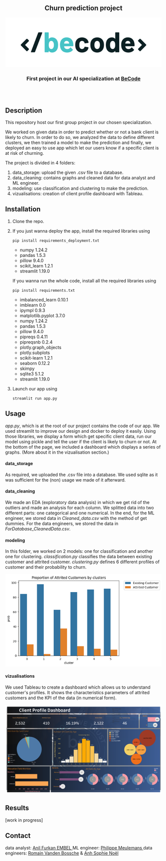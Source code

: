 <h2 align="center"> Churn prediction project </h2>
<p align="center"><a href="https://github.com/anilembel/Churn_Prediction_Becode">
<img src=".streamlit/BeCode_color.png" alt="Logo"></a></p>
<h3 align="center">First project in our AI specialization at <a href="https://github.com/becodeorg"><strong>BeCode</strong></a></h3><br><br>

## Description

This repository host our first group project in our chosen specialization.

We worked on given data in order to predict whether or not a bank client is likely to churn. In order to do so, we analyzed the data to define different clusters, we then trained a model to make the prediction and finally, we deployed an easy to use app which let our users know if a specific client is at risk of churning.

The project is divided in 4 folders:

1. data_storage: upload the given .csv file to a database.
2. data_cleaning: contains graphs and cleaned data for data analyst and ML engineer.
3. modeling: use classification and clustering to make the prediction.
4. vizualisations: creation of client profile dashboard with Tableau.

## Installation

1. Clone the repo.
2. If you just wanna deploy the app, install the required libraries using

   ```
   pip install requirements_deployment.txt
   ```

   * numpy 1.24.2
   * pandas 1.5.3
   * pillow 9.4.0
   * scikit_learn 1.2.1
   * streamlit 1.19.0

   If you wanna run the whole code, install all the required libraries using

   ```
   pip install requirements.txt
   ```

   * imbalanced_learn 0.10.1
   * imblearn 0.0
   * ipympl 0.9.3
   * matplotlib.pyplot 3.7.0
   * numpy 1.24.2
   * pandas 1.5.3
   * pillow 9.4.0
   * pipreqs 0.4.11
   * pipreqsnb 0.2.4
   * plotly.graph_objects
   * plotly.subplots
   * scikit-learn 1.2.1
   * seaborn 0.12.2
   * skimpy
   * sqlite3 5.1.2
   * streamlit 1.19.0
3. Launch our app using

   ```
   streamlit run app.py
   ```

## Usage

*app.py*, which is at the root of our project contains the code of our app.
We used streamlit to improve our design and docker to deploy it easily. Using those libraries, we display a form which get specific client data, run our model using pickle and tell the user if the client is likely to churn or not.
At the bottom of the page, we included a dashboard which displays a series of graphs. (More about it in the vizualisation section.)

#### data_storage

As required, we uploaded the .csv file into a database.
We used sqlite as it was sufficient for the (non) usage we made of it afterward.

#### data_cleaning

We made an EDA (exploratory data analysis) in which we get rid of the outliers and made an analysis for each column.
We splitted data into two different parts: one categorical and one numerical.
In the end, for the ML engineer, we stored data in *Cleaned_data.csv* with the method of get dummies. For the data engineers, we stored the data in *ForDatabase_CleanedData.csv*.

#### modeling

In this folder, we worked on 2 models: one for classification and another one for clustering.
*classification.py* classifies the data between existing customer and attrited customer.
*clustering.py* defines 6 different profiles of customer and their probability to churn.

<img src=".streamlit/clustering_illu.png" alt="illustration of the clustering model">

#### vizualisations

We used Tableau to create a dashboard which allows us to understand customer's profiles.
It shows the characteristics parameters of attrited customers and the KPI of the data (in numerical form).

<img src="visualizations/Dashboard Analytics.png" alt="dashboard analytics">

## Results

[work in progress]

## Contact

data analyst: [Anil Furkan EMBEL
](https://github.com/anilembel)ML engineer: [Philippe Meulemans
](https://github.com/Laverdure77)data engineers: [Romain Vanden Bossche](https://github.com/vdbromain) & [Anh Sophie Noël](https://github.com/AnhSN)
